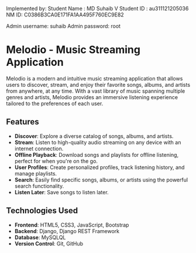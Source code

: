 Implemented by: 
Student Name : MD Suhaib V
Student ID : au311121205036
NM ID: C0386B3CA0E171FA1AA495F760EC9E82

Admin username: suhaib
Admin password: root

# Melodio - Music Streaming Application

Melodio is a modern and intuitive music streaming application that allows users to discover, stream, and enjoy their favorite songs, albums, and artists from anywhere, at any time. With a vast library of music spanning multiple genres and artists, Melodio provides an immersive listening experience tailored to the preferences of each user.

## Features

- **Discover**: Explore a diverse catalog of songs, albums, and artists.
- **Stream**: Listen to high-quality audio streaming on any device with an internet connection.
- **Offline Playback**: Download songs and playlists for offline listening, perfect for when you're on the go.
- **User Profiles**: Create personalized profiles, track listening history, and manage playlists.
- **Search**: Easily find specific songs, albums, or artists using the powerful search functionality.
- **Listen Later**: Save songs to listen later.

## Technologies Used

- **Frontend**: HTML5, CSS3, JavaScript, Bootstrap
- **Backend**: Django, Django REST Framework
- **Database**: MySQLQL
- **Version Control**: Git, GitHub

